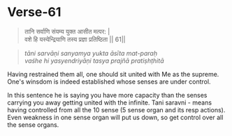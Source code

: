 # Verse-61

> तानि सर्वाणि संयम्य युक्त आसीत मत्पर: |  
वशे हि यस्येन्द्रियाणि तस्य प्रज्ञा प्रतिष्ठिता || 61||

> *tāni sarvāṇi sanyamya yukta āsīta mat-paraḥ  
vaśhe hi yasyendriyāṇi tasya prajñā pratiṣhṭhitā*

Having restrained them all, one should
sit united with Me as the supreme. One's winsdom is indeed
established whose senses are under control. 

In this sentence he is saying you have more capacity than the senses carrying you away getting united with the infinite. 
Tani saravni - means having controlled from all the 10 sense (5 sense organ and its resp actions). Even weakness in one sense organ will put us down, so get control over all the sense organs.
<!--stackedit_data:
eyJoaXN0b3J5IjpbOTM1MjUyMjg1LC0yMDE0OTM0NzA2LDE0Mz
Q0MTIyODQsLTUzOTA4NjAwNF19
-->